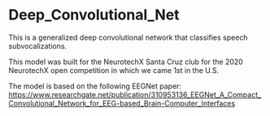 # Deep_Convolutional_Net
This is a generalized deep convolutional network that classifies speech subvocalizations.

This model was built for the NeurotechX Santa Cruz club for the 2020 NeurotechX open competition in which we came 1st in the U.S.

The model is based on the following EEGNet paper: https://www.researchgate.net/publication/310953136_EEGNet_A_Compact_Convolutional_Network_for_EEG-based_Brain-Computer_Interfaces
